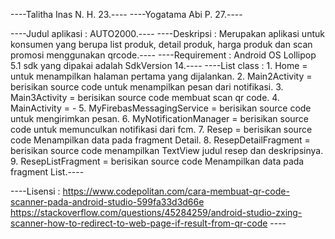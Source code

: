 ----Talitha Inas N. H.      23.----
----Yogatama Abi P.         27.----

----Judul aplikasi        : AUTO2000.----
----Deskripsi             : Merupakan aplikasi untuk konsumen yang berupa list produk, detail produk, harga produk dan scan promosi     menggunakan qrcode.----
----Requirement           : Android OS Lollipop 5.1
                        sdk yang dipakai adalah SdkVersion 14.----
----List class            : 1. Home                         = untuk menampilkan halaman pertama yang dijalankan.
                        2. Main2Activity                = berisikan source code untuk menampilkan pesan dari notifikasi. 
                        3. Main3Activity                = berisikan source code membuat scan qr code.
                        4. MainActivity                 = -
                        5. MyFirebasMessagingService    = berisikan source code  untuk mengirimkan pesan.
                        6. MyNotificationManager        = berisikan source code  untuk memunculkan notifikasi dari fcm.
                        7. Resep                        = berisikan source code  Menampilkan data pada fragment Detail.
                        8. ResepDetailFragment          = berisikan source code  menampilkan TextView judul resep dan deskripsinya.
                        9. ResepListFragment            = berisikan source code Menampilkan data pada fragment List.----

----Lisensi               : https://www.codepolitan.com/cara-membuat-qr-code-scanner-pada-android-studio-599fa33d3d66e
                        https://stackoverflow.com/questions/45284259/android-studio-zxing-scanner-how-to-redirect-to-web-page-if-result-from-qr-code ----
